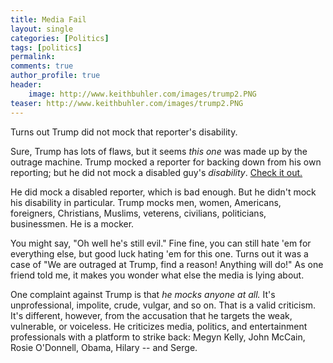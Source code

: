 ```yaml
---
title: Media Fail
layout: single
categories: [Politics]
tags: [politics]
permalink: 
comments: true
author_profile: true
header:
    image: http://www.keithbuhler.com/images/trump2.PNG
teaser: http://www.keithbuhler.com/images/trump2.PNG
---
```


Turns out Trump did not mock that reporter's disability. 

Sure, Trump has lots of flaws, but it seems *this one* was made up by the outrage machine. Trump mocked a reporter for backing down from his own reporting; but he did not mock a disabled guy's *disability*. [Check it out.](http://www.catholics4trump.com/the-true-story-donald-trump-did-not-mock-a-reporters-disability/) 

He did mock a disabled reporter, which is bad enough. But he didn't mock his disability in particular. Trump mocks men, women, Americans, foreigners, Christians, Muslims, veterens, civilians, politicians, businessmen. He is a mocker. 

You might say, "Oh well he's still evil." Fine fine, you can still hate 'em for everything else, but good luck hating 'em for this one. Turns out it was a case of "We are outraged at Trump, find a reason! Anything will do!" As one friend told me, it makes you wonder what else the media is lying about. 

One complaint against Trump is that *he mocks anyone at all.* It's unprofessional, impolite, crude, vulgar, and so on. That is a valid criticism. It's different, however, from the accusation that he targets the weak, vulnerable, or voiceless. He criticizes media, politics, and entertainment professionals with a platform to strike back: Megyn Kelly, John McCain, Rosie O'Donnell, Obama, Hilary -- and Serge. 

